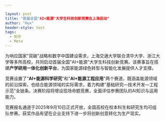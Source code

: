 ```yaml
---

layout: post
title: "首届全国"AI+能源"大学生科技创新竞赛在上海启动"
author: "Hux"
header-style: text
tags:
  - 知乎
  - Meta
---
```


为响应国家"双碳"战略和数字中国建设需求，上海交通大学联合清华大学、浙江大学等多所高校，共同启动首届全国"AI+能源"大学生科技创新竞赛。该赛事旨在搭建**产学研用一体化创新平台**，为国家能源绿色转型与智能化发展提供人才支撑。

竞赛设置了"**AI+能源科学研究**"和"**AI+能源工程应用**"两个赛道，既涵盖能源领域的前沿探索，也结合能源领域的实际需求，着力构建"基础研究—技术开发—工程示范"全链条。决赛阶段将增设现场命题竞赛，全面评估参赛团队的AI知识与运用能力。

竞赛报名通道于2025年9月10日正式开放，全国高校在校本科生和研究生均可组队参赛。获奖作品有望在企业支持下进一步将创新创意转化为生产现实。
